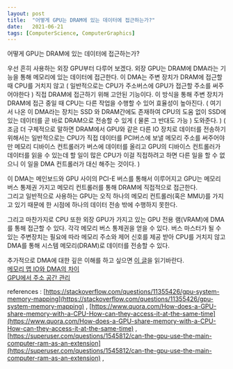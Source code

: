 ```yaml
---
layout: post
title:  "어떻게 GPU는 DRAM에 있는 데이터에 접근하는가?"
date:   2021-06-21
tags: [ComputerScience, ComputerGraphics]
---
```


어떻게 GPU는 DRAM에 있는 데이터에 접근하는가?  

우선 흔히 사용하는 외장 GPU부터 다루어 보겠다. 외장 GPU는 DRAM에 DMA라는 기능을 통해 메모리에 있는 데이터에 접근한다. 이 DMA는 주변 장치가 DRAM에 접근할 때 CPU를 거치지 않고 ( 일반적으로는 CPU가 주소버스에 GPU가 접근할 주소를 써주어야한다 ) 직접 DRAM에 접근하기 위해 고안된 기능이다. 이 방식을 통해 주변 장치가 DRAM에 접근 중일 때 CPU는 다른 작업을 수행할 수 있어 효율성이 높아진다. ( 여기서 나온 이 DMA라는 장치는 SSD 와 DRAM간에도 존재하여 CPU의 도움 없이 SSD에 있는 데이터를 곧 바로 DRAM으로 전송할 수 있게 ( 물론 그 반대도 가능 ) 도와준다. ) ( 조금 더 구체적으로 말하면 DRAM에서 GPU와 같은 다른 IO 장치로 데이터를 전송하기 위해서는 일반적으로는 CPU가 직접 데이터를 PCI버스에 보낼 메모리 주소를 써주어야만 메모리 디바이스 컨트롤러가 버스에 데이터를 올리고 GPU의 디바이스 컨트롤러가 데이터를 읽을 수 있는데 할 일이 많은 CPU가 이걸 직접하려고 하면 다른 일을 할 수 없으니 이 일을 DMA 컨트롤러가 대신 해주는 것이다. )                                    

이 DMA는 메인보드와 GPU 사이의 PCI-E 버스를 통해서 이루어지고 GPU는 메모리 버스 통제권 가지고 메모리 컨트롤러를 통해 DRAM에 직접적으로 접근한다.       
그리고 일반적으로 사용하는 GPU는 오직 하나의 메모리 컨트롤러(혹은 MMU)를 가지고 있기 때문에 한 시점에 하나의 데이터 전송 밖에 수행하지 못한다.        

그리고 마찬가지로 CPU 또한 외장 GPU가 가지고 있는 GPU 전용 램(VRAM)에 DMA를 통해 접근할 수 있다.
각각 메모리 버스 통제권을 얻을 수 있다. 버스 마스터가 될 수 있는 주변장치는 필요에 따라 메모리 주소와 제어 신호를 제공 받아 CPU를 거치지 않고 DMA를 통해 시스템 메모리(DRAM)로 데이터를 전송할 수 있다.                   

추가적으로 DMA에 대한 깊은 이해를 하고 싶으면 [이 글](https://sungjjinkang.github.io/computerscience/2021/09/26/IO_System.html)을 읽기바란다.            
[메모리 맵 IO와 DMA의 차이](https://stackoverflow.com/questions/3851677/what-is-the-difference-between-dma-and-memory-mapped-io)        
[GPU에서 주소 공간 관리](https://nemoux00.wordpress.com/2014/09/09/wayland-gpu-%EB%8F%99%EC%9E%91-%EC%9B%90%EB%A6%AC-%EB%A9%94%EB%AA%A8%EB%A6%AC-%EC%A3%BC%EC%86%8C-%EA%B3%B5%EA%B0%84-%EA%B4%80%EB%A6%AC/)


references : [https://stackoverflow.com/questions/11355426/gpu-system-memory-mapping](https://stackoverflow.com/questions/11355426/gpu-system-memory-mapping)  ,  [https://www.quora.com/How-does-a-GPU-share-memory-with-a-CPU-How-can-they-access-it-at-the-same-time](https://www.quora.com/How-does-a-GPU-share-memory-with-a-CPU-How-can-they-access-it-at-the-same-time)  ,  [https://superuser.com/questions/1545812/can-the-gpu-use-the-main-computer-ram-as-an-extension](https://superuser.com/questions/1545812/can-the-gpu-use-the-main-computer-ram-as-an-extension)  ,  

